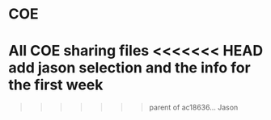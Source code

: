 # COE
All COE sharing files
<<<<<<< HEAD
add jason selection and the info for the first week
=======
>>>>>>> parent of ac18636... Jason
